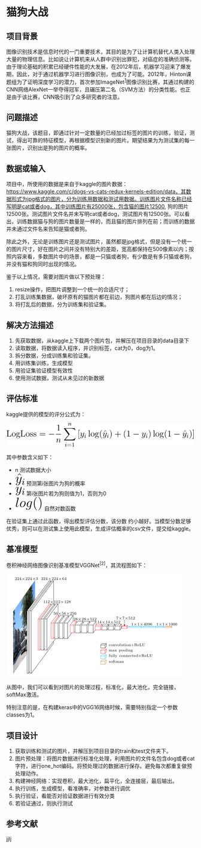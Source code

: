 # 猫狗大战

## 项目背景

图像识别技术是信息时代的一门重要技术，其目的是为了让计算机替代人类入处理大量的物理信息。比如说让计算机来从人群中识别出罪犯，对癌症的准确侦测等。由于理论基础的积累已经硬件性能的大发展，在2012年后，机器学习迎来了爆发期，因此，对于通过机器学习进行图像识别，也成为了可能。2012年，Hinton课题组为了证明深度学习的潜力，首次参加ImageNet<sup>[1]</sup>图像识别比赛，其通过构建的CNN网络AlexNet一举夺得冠军，且碾压第二名（SVM方法）的分类性能。也正是由于该比赛，CNN吸引到了众多研究者的注意。 



## 问题描述

猫狗大战，该题目，即通过针对一定数量的已经加过标签的图片的训练，验证，测试，得出可靠的特征模型，再根据模型识别新的图片。期望结果为为测试集的每一张图片，识别出是狗的图片的概率。

## 数据或输入

项目中，所使用的数据是来自于kaggle的图片数据：https://www.kaggle.com/c/dogs-vs-cats-redux-kernels-edition/data，其数据形式为jpg格式的图片，分为训练用数据和测试用数据。训练图片文件名称已经写明是cat或者dog，其中训练图片有25000张，包含猫的图片12500, 狗的图片12500张。测试图片文件名并未写明cat或者dog，测试图片有12500张。可以看出，训练数据猫与狗的图片数量是一样的，而且猫的图片排列在前；而训练的数据并未通过文件名来告知是猫或者狗。

除此之外，无论是训练图片还是测试图片，虽然都是jpg格式，但是没有一个统一的图片尺寸，好在图片之间并没有特别大的差距，宽高都保持在500像素以内；按照内容来看，多数图片中的场景，都是一只猫或者狗，有少数是有多只猫或者狗，并没有猫和狗同时出现的情况。

鉴于以上情况，需要对图片做以下预处理：

1. resize操作，把图片调整到一个统一的合适尺寸；
2. 打乱训练集数据，破坏原有的猫图片都在前边，狗图片都在后边的情况；
3. 将打乱后的数据，分为训练集和验证集。

## 解决方法描述

1. 先获取数据，从kaggle上下载两个图片包，并解压在项目目录的data目录下
2. 读取数据，将数据读入程序，并识别标签，cat为0，dog为1。
3. 拆分数据，分成训练集和验证集。
4. 用训练集训练，生成模型
5. 用验证集验证模型有效性
6. 使用测试数据，测试从未见过的新数据

## 评估标准

kaggle提供的模型的评分公式为：

<img src="https://github.com/boybeak/CatVsDog/blob/master/score.svg">

其中参数含义如下：

- n 测试数据大小
- <img src="https://github.com/boybeak/CatVsDog/blob/master/yi_top.svg"> 预测第i张图片为狗的概率
- <img src="https://github.com/boybeak/CatVsDog/blob/master/yi.svg"> 第i张图片若为狗则值为1，否则为0
- <img src="https://github.com/boybeak/CatVsDog/blob/master/log.svg"> 自然对数函数

在验证集上通过此函数，得出模型评估分数，该分数 约小越好。当模型分数足够优秀，则可以在测试集上使用此模型，生成评估概率的csv文件，提交给kaggle。

## 基准模型

卷积神经网络图像识别基准模型VGGNet<sup>[2]</sup>，其流程图如下：

![VGG_IMAGE](https://github.com/boybeak/CatVsDog/blob/master/imagenet_vgg16.png)

从图中，我们可以看到对图片的处理过程，标准化，最大池化，完全链接，softMax激活。

特别注意的是，在构建keras中的VGG16网络时候，需要特别指定一个参数classes为1。

## 项目设计

1. 获取训练和测试的图片，并解压到项目目录的train和test文件夹下。
2. 图片预处理：将图片数据进行标准化处理，利用图片的文件名包含dog或者cat字符，进行one_hot编码。将预处理过的数据进行保存。避免每次都重复做预处理动作。
3. 构建神经网络：实现卷积，最大池化，扁平化，全连接层，最后输出。
4. 执行训练，生成模型，看准确率，对参数进行调优
5. 执行验证，看能否对验证数据进行有效分类
6. 若验证通过，则执行测试



## 参考文献

jjlj

[1]: http://vision.stanford.edu/teaching/cs231b_spring1415/slides/alexnet_tugce_kyunghee.pdf	"Alex Krizhevsky, Ilya Sutskever, Geoffrey E. Hinton. ImageNet Classification with Deep 05/18/2015"

